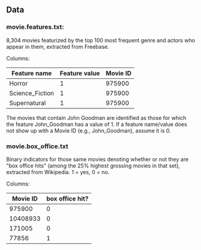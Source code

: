 ## Data



### movie.features.txt: 

8,304 movies featurized by the top 100 most frequent genre and actors who appear in them, extracted from Freebase.

Columns:

|Feature name | Feature value | Movie ID|
|---|---|---|
|Horror|	1	|975900|
|Science_Fiction	|1	|975900|
|Supernatural|	1	|975900|

The movies that contain John Goodman are identified as those for which the feature John_Goodman has a value of 1. If a feature name/value does not show up with a Movie ID (e.g., John_Goodman), assume it is 0.

### movie.box_office.txt

Binary indicators for those same movies denoting whether or not they are "box office hits" (among the 25% highest grossing movies in that set), extracted from Wikipedia.  1 = yes, 0 = no.

Columns:

|Movie ID | box office hit?|
|---|---|
|975900|	0|
|10408933|	0|
|171005|	0|
|77856|	1|